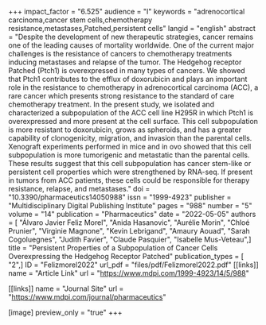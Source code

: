 +++
impact_factor = "6.525"
audience = "I"
keywords = "adrenocortical carcinoma,cancer stem cells,chemotherapy resistance,metastases,Patched,persistent cells"
langid = "english"
abstract = "Despite the development of new therapeutic strategies, cancer remains one of the leading causes of mortality worldwide. One of the current major challenges is the resistance of cancers to chemotherapy treatments inducing metastases and relapse of the tumor. The Hedgehog receptor Patched (Ptch1) is overexpressed in many types of cancers. We showed that Ptch1 contributes to the efflux of doxorubicin and plays an important role in the resistance to chemotherapy in adrenocortical carcinoma (ACC), a rare cancer which presents strong resistance to the standard of care chemotherapy treatment. In the present study, we isolated and characterized a subpopulation of the ACC cell line H295R in which Ptch1 is overexpressed and more present at the cell surface. This cell subpopulation is more resistant to doxorubicin, grows as spheroids, and has a greater capability of clonogenicity, migration, and invasion than the parental cells. Xenograft experiments performed in mice and in ovo showed that this cell subpopulation is more tumorigenic and metastatic than the parental cells. These results suggest that this cell subpopulation has cancer stem-like or persistent cell properties which were strengthened by RNA-seq. If present in tumors from ACC patients, these cells could be responsible for therapy resistance, relapse, and metastases."
doi = "10.3390/pharmaceutics14050988"
issn = "1999-4923"
publisher = "Multidisciplinary Digital Publishing Institute"
pages = "988"
number = "5"
volume = "14"
publication = "Pharmaceutics"
date = "2022-05-05"
authors = [ "Álvaro Javier Feliz Morel", "Anida Hasanovic", "Aurélie Morin", "Chloé Prunier", "Virginie Magnone", "Kevin Lebrigand", "Amaury Aouad", "Sarah Cogoluegnes", "Judith Favier", "Claude Pasquier", "Isabelle Mus-Veteau",]
title = "Persistent Properties of a Subpopulation of Cancer Cells Overexpressing the Hedgehog Receptor Patched"
publication_types = [ "2",]
ID = "Felizmorel2022"
url_pdf = "files/pdf/Felizmorel2022.pdf"
[[links]]
name = "Article Link"
url = "https://www.mdpi.com/1999-4923/14/5/988"

[[links]]
name = "Journal Site"
url = "https://www.mdpi.com/journal/pharmaceutics"

[image]
preview_only = "true"
+++
